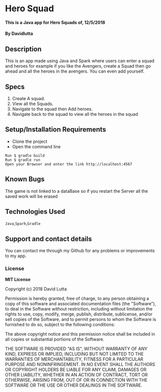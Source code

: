 # Hero Squad 
#### This is a Java app for Hero Squads of, 12/5/2018
#### By **Davidlutta**
## Description
This is an app made using Java and Spark where users can enter a squad and heroes for example if you like the Avengers, create a Squad then go ahead and all the heroes in the avengers. You can even add yourself.
## Specs
1. Create A squad.
2. View all the Squads.
3. Navigate to the squad then Add heroes.
4. Navigate back to the squad to view all the heroes in the squad 
## Setup/Installation Requirements
* Clone the project 
* Open the command line
```
Run $ gradle build
Run $ gradle run
Open your Browser and enter the link http://localhost:4567
```
## Known Bugs
The game is not linked to a dataBase so if you restart the Server all the saved work will be erased
## Technologies Used
` Java `,`Spark`,`Gradle`
## Support and contact details
You can contact me through my Github for any problems or improvements to my app.
### License
**MIT License**

Copyright (c) 2018 David Lutta

Permission is hereby granted, free of charge, to any person obtaining a copy
of this software and associated documentation files (the "Software"), to deal
in the Software without restriction, including without limitation the rights
to use, copy, modify, merge, publish, distribute, sublicense, and/or sell
copies of the Software, and to permit persons to whom the Software is
furnished to do so, subject to the following conditions:

The above copyright notice and this permission notice shall be included in all
copies or substantial portions of the Software.

THE SOFTWARE IS PROVIDED "AS IS", WITHOUT WARRANTY OF ANY KIND, EXPRESS OR
IMPLIED, INCLUDING BUT NOT LIMITED TO THE WARRANTIES OF MERCHANTABILITY,
FITNESS FOR A PARTICULAR PURPOSE AND NONINFRINGEMENT. IN NO EVENT SHALL THE
AUTHORS OR COPYRIGHT HOLDERS BE LIABLE FOR ANY CLAIM, DAMAGES OR OTHER
LIABILITY, WHETHER IN AN ACTION OF CONTRACT, TORT OR OTHERWISE, ARISING FROM,
OUT OF OR IN CONNECTION WITH THE SOFTWARE OR THE USE OR OTHER DEALINGS IN THE
SOFTWARE.
